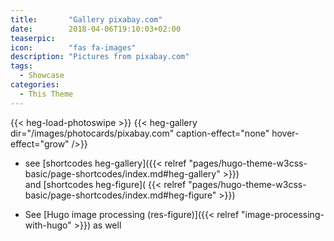 ```yaml
---
title:       "Gallery pixabay.com"
date:        2018-04-06T19:10:03+02:00
teaserpic:
icon:        "fas fa-images"
description: "Pictures from pixabay.com"
tags:
  - Showcase
categories:
  - This Theme
---
```


{{< heg-load-photoswipe >}}
{{< heg-gallery dir="/images/photocards/pixabay.com" caption-effect="none" hover-effect="grow" />}} 

* see [shortcodes heg-gallery]({{< relref "pages/hugo-theme-w3css-basic/page-shortcodes/index.md#heg-gallery" >}})  
  and [shortcodes heg-figure]( {{< relref "pages/hugo-theme-w3css-basic/page-shortcodes/index.md#heg-figure" >}})   

* See [Hugo image processing (res-figure)]({{< relref "image-processing-with-hugo" >}}) as well
